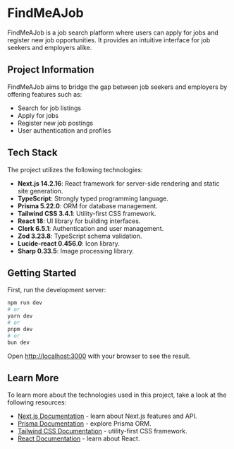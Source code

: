 # FindMeAJob

FindMeAJob is a job search platform where users can apply for jobs and register new job opportunities. It provides an intuitive interface for job seekers and employers alike.

## Project Information

FindMeAJob aims to bridge the gap between job seekers and employers by offering features such as:

- Search for job listings
- Apply for jobs
- Register new job postings
- User authentication and profiles

## Tech Stack

The project utilizes the following technologies:

- **Next.js 14.2.16**: React framework for server-side rendering and static site generation.
- **TypeScript**: Strongly typed programming language.
- **Prisma 5.22.0**: ORM for database management.
- **Tailwind CSS 3.4.1**: Utility-first CSS framework.
- **React 18**: UI library for building interfaces.
- **Clerk 6.5.1**: Authentication and user management.
- **Zod 3.23.8**: TypeScript schema validation.
- **Lucide-react 0.456.0**: Icon library.
- **Sharp 0.33.5**: Image processing library.

## Getting Started

First, run the development server:

```bash
npm run dev
# or
yarn dev
# or
pnpm dev
# or
bun dev
```

Open [http://localhost:3000](http://localhost:3000) with your browser to see the result.

## Learn More

To learn more about the technologies used in this project, take a look at the following resources:

- [Next.js Documentation](https://nextjs.org/docs) - learn about Next.js features and API.
- [Prisma Documentation](https://www.prisma.io/docs) - explore Prisma ORM.
- [Tailwind CSS Documentation](https://tailwindcss.com/docs) - utility-first CSS framework.
- [React Documentation](https://reactjs.org/docs/getting-started.html) - learn about React.

